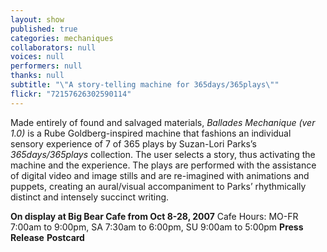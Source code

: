 ```yaml
---
layout: show
published: true
categories: mechaniques
collaborators: null
voices: null
performers: null
thanks: null
subtitle: "\"A story-telling machine for 365days/365plays\""
flickr: "72157626302590114"
---
```


Made entirely of found and salvaged materials, _Ballades Mechanique (ver 1.0)_ is a Rube Goldberg-inspired machine that fashions an individual sensory experience of 7 of 365 plays by Suzan-Lori Parks’s _365days/365plays_ collection. The user selects a story, thus activating the machine and the experience. The plays are performed with the assistance of digital video and image stills and are re-imagined with animations and puppets, creating an aural/visual accompaniment to Parks’ rhythmically distinct and intensely succinct writing.

**On display at Big Bear Cafe from Oct 8-28, 2007**
Cafe Hours: MO-FR 7:00am to 9:00pm, SA 7:30am to 6:00pm, SU 9:00am to 5:00pm
**Press Release**
**Postcard**